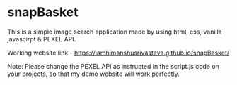# snapBasket
This is a simple image search application made by using html, css, vanilla javascirpt & PEXEL API.

Working website link - https://iamhimanshusrivastava.github.io/snapBasket/

Note: Please change the PEXEL API as instructed in the script.js code on your projects, so that my demo website will work perfectly. 
